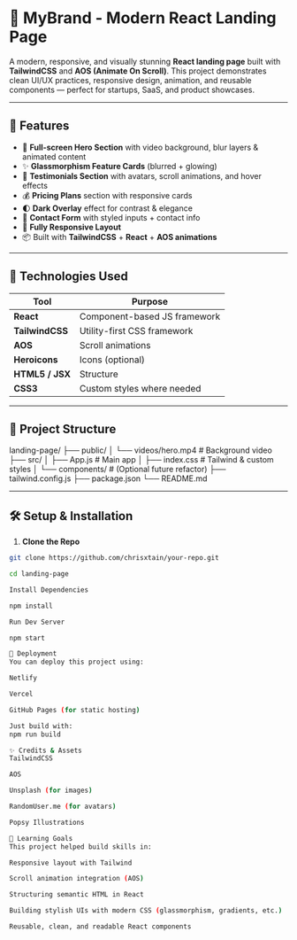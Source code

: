 # 🚀 MyBrand - Modern React Landing Page

A modern, responsive, and visually stunning **React landing page** built with **TailwindCSS** and **AOS (Animate On Scroll)**. This project demonstrates clean UI/UX practices, responsive design, animation, and reusable components — perfect for startups, SaaS, and product showcases.

---

## 🧩 Features

- 🎨 **Full-screen Hero Section** with video background, blur layers & animated content
- ✨ **Glassmorphism Feature Cards** (blurred + glowing)
- 🧍 **Testimonials Section** with avatars, scroll animations, and hover effects
- 💰 **Pricing Plans** section with responsive cards
- 🌓 **Dark Overlay** effect for contrast & elegance
- 📩 **Contact Form** with styled inputs + contact info
- 📱 **Fully Responsive Layout**
- 📦 Built with **TailwindCSS** + **React** + **AOS animations**

---

## 🔧 Technologies Used

| Tool            | Purpose                      |
| --------------- | ---------------------------- |
| **React**       | Component-based JS framework |
| **TailwindCSS** | Utility-first CSS framework  |
| **AOS**         | Scroll animations            |
| **Heroicons**   | Icons (optional)             |
| **HTML5 / JSX** | Structure                    |
| **CSS3**        | Custom styles where needed   |

---

## 📂 Project Structure

landing-page/ ├── public/ │ └── videos/hero.mp4 # Background video ├── src/ │ ├── App.js # Main app │ ├── index.css # Tailwind & custom styles │ └── components/ # (Optional future refactor) ├── tailwind.config.js ├── package.json └── README.md

---

## 🛠️ Setup & Installation

1. **Clone the Repo**

```bash
git clone https://github.com/chrisxtain/your-repo.git

cd landing-page

Install Dependencies

npm install

Run Dev Server

npm start

🧪 Deployment
You can deploy this project using:

Netlify

Vercel

GitHub Pages (for static hosting)

Just build with:
npm run build

✨ Credits & Assets
TailwindCSS

AOS

Unsplash (for images)

RandomUser.me (for avatars)

Popsy Illustrations

🧠 Learning Goals
This project helped build skills in:

Responsive layout with Tailwind

Scroll animation integration (AOS)

Structuring semantic HTML in React

Building stylish UIs with modern CSS (glassmorphism, gradients, etc.)

Reusable, clean, and readable React components
```
